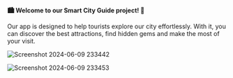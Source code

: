 **🏙️ Welcome to our Smart City Guide project! 📱**


 Our app is designed to help tourists explore our city effortlessly. 
With it, you can discover the best attractions, find hidden gems
 and make the most of your visit. 
 
![Screenshot 2024-06-09 233442](https://github.com/padmapriyanka25/smart-city-guide-prj-code/assets/141168800/da1ae441-dd50-4812-bd04-9c17ae2fb619)

![Screenshot 2024-06-09 233453](https://github.com/padmapriyanka25/smart-city-guide-prj-code/assets/141168800/15b35419-545a-4a09-9eab-0bcbb1a2bcc2)


